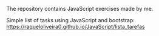 The repository contains JavaScript exercises made by me.

Simple list of tasks using JavaScript and bootstrap:  https://raqueloliveira0.github.io/JavaScript/lista_tarefas
